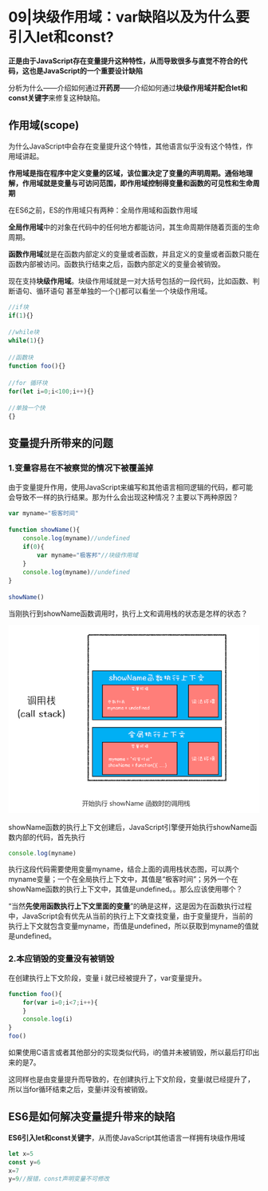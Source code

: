 # 09|块级作用域：var缺陷以及为什么要引入let和const?


**正是由于JavaScript存在变量提升这种特性，从而导致很多与直觉不符合的代码，这也是JavaScript的一个重要设计缺陷**

分析为什么——介绍如何通过**开药房**——介绍如何通过**块级作用域并配合let和const关键字**来修复这种缺陷。


## 作用域(scope)

为什么JavaScript中会存在变量提升这个特性，其他语言似乎没有这个特性，作用域讲起。


**作用域是指在程序中定义变量的区域，该位置决定了变量的声明周期。通俗地理解，作用域就是变量与可访问范围，即作用域控制得变量和函数的可见性和生命周期**


在ES6之前，ES的作用域只有两种：全局作用域和函数作用域


**全局作用域**中的对象在代码中的任何地方都能访问，其生命周期伴随着页面的生命周期。


**函数作用域**就是在函数内部定义的变量或者函数，并且定义的变量或者函数只能在函数内部被访问。函数执行结束之后，函数内部定义的变量会被销毁。


现在支持**块级作用域**。块级作用域就是一对大括号包括的一段代码，比如函数、判断语句、循环语句
甚至单独的一个{}都可以看坐一个块级作用域。

```js
//if块
if(1){}

//while块
while(1){}

//函数块
function foo(){}

//for 循环块
for(let i=0;i<100;i++){}

//单独一个快
{}
```


## 变量提升所带来的问题

### 1.变量容易在不被察觉的情况下被覆盖掉

由于变量提升作用，使用JavaScript来编写和其他语言相同逻辑的代码，都可能会导致不一样的执行结果。那为什么会出现这种情况？主要以下两种原因？

```js
var myname="极客时间"

function showName(){
    console.log(myname)//undefined
    if(0){
        var myname="极客邦"//块级作用域
    }
    console.log(myname)//undefined
}

showName()
```

当刚执行到showName函数调用时，执行上文和调用栈的状态是怎样的状态？

![这是图片](./img/20.png)


showName函数的执行上下文创建后，JavaScript引擎便开始执行showName函数内部的代码，首先执行

```js
console.log(myname)
```
执行这段代码需要使用变量myname，结合上面的调用栈状态图，可以两个myname变量；一个在全局执行上下文中，其值是“极客时间”；另外一个在showName函数的执行上下文中，其值是undefined。。那么应该使用哪个？

“当然**先使用函数执行上下文里面的变量**”的确是这样，这是因为在函数执行过程中，JavaScript会有优先从当前的执行上下文查找变量，由于变量提升，当前的执行上下文就包含变量myname，而值是undefined，所以获取到myname的值就是undefined。



### 2.本应销毁的变量没有被销毁

在创建执行上下文阶段，变量 i 就已经被提升了，var变量提升。

```js
function foo(){
    for(var i=0;i<7;i++){
    }
    console.log(i)
}
foo()
```
如果使用C语言或者其他部分的实现类似代码，i的值并未被销毁，所以最后打印出来的是7。

这同样也是由变量提升而导致的，在创建执行上下文阶段，变量i就已经提升了，所以当for循环结束之后，变量i并没有被销毁。

## ES6是如何解决变量提升带来的缺陷

**ES6引入let和const关键字**，从而使JavaScript其他语言一样拥有块级作用域

```js
let x=5
const y=6
x=7
y=9//报错，const声明变量不可修改
```